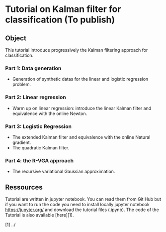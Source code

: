 # Tutorial on Kalman filter for classification (To publish)

## Object
This tutorial introduce progressively the Kalman filtering approach for classification. 

### Part 1: Data generation
- Generation of synthetic datas for the linear and logistic regression problem.
        
### Part 2: Linear regression 
- Warm up on linear regression: introduce the linear Kalman filter and equivalence with the online Newton.
        
### Part 3: Logistic Regression
- The extended Kalman filter and equivalence with the online Natural gradient.
- The quadratic Kalman filter.
        
### Part 4: the R-VGA approach
- The recursive variational Gaussian approximation.

## Ressources

Tutorial are written in jupyter notebook. You can read them from Git Hub but if you want to run the code you need to install locally jupyter notebook https://jupyter.org/ and download the tutorial files (.ipynb). The code of the Tutorial is also  available [here][1]. 

[1] ../


